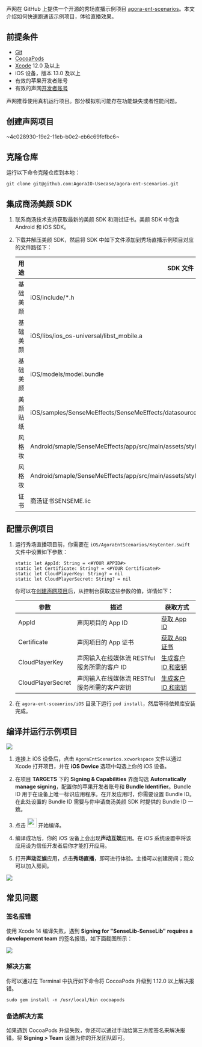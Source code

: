 声网在 GitHub 上提供一个开源的秀场直播示例项目 [agora-ent-scenarios](https://github.com/AgoraIO-Usecase/agora-ent-scenarios/tree/v3.0.0-all-iOS/iOS/AgoraEntScenarios/Scenes/Show)。本文介绍如何快速跑通该示例项目，体验直播效果。

## 前提条件

- [Git](https://git-scm.com/downloads)
- [CocoaPods](https://guides.cocoapods.org/using/getting-started.html#getting-started)
- [Xcode](https://apps.apple.com/cn/app/xcode/id497799835?mt=12) 12.0 及以上
- iOS 设备，版本 13.0 及以上
- 有效的苹果开发者账号
- 有效的声网[开发者账号](https://docs.agora.io/cn/Agora%20Platform/sign_in_and_sign_up)

<div class="alert note">声网推荐使用真机运行项目。部分模拟机可能存在功能缺失或者性能问题。</div>

<a name = "create"></a>
## 创建声网项目

~4c028930-19e2-11eb-b0e2-eb6c69fefbc6~

## 克隆仓库

运行以下命令克隆仓库到本地：

```shell
git clone git@github.com:AgoraIO-Usecase/agora-ent-scenarios.git
```

## 集成商汤美颜 SDK

1. 联系商汤技术支持获取最新的美颜 SDK 和测试证书。美颜 SDK 中包含 Android 和 iOS SDK。

2. 下载并解压美颜 SDK，然后将 SDK 中如下文件添加到秀场直播示例项目对应的文件路径下：

    |用途 |SDK 文件    |  项目路径   |
    |----|-----|-----|
    | 基础美颜| iOS/include/*.h | iOS/SenseLib/*.h  |
    | 基础美颜| iOS/libs/ios_os-universal/libst_mobile.a  |iOS/SenseLib/libst_mobile.a     |
    | 基础美颜| iOS/models/model.bundle   | iOS/SenseLib/model.bundle   |
    | 美颜贴纸| iOS/samples/SenseMeEffects/SenseMeEffects/datasource/resources/StickerZipAndIcons/lianxingface.zip   | iOS/SenseLib/sticker_face_shape/lianxingface.zip   |
    | 风格妆| Android/smaple/SenseMeEffects/app/src/main/assets/style_lightly/qise.zip | iOS/SenseLib/style_ligthly/qise.zip   |
    | 风格妆| Android/smaple/SenseMeEffects/app/src/main/assets/style_lightly/wanneng.zip  | iOS/SenseLib/style_ligthly/wanneng.zip   |
    | 证书| 商汤证书SENSEME.lic   | iOS/AgoraEntScenarios/Scenes/Show/Beauty/SenseBeaufy/SENSEME.lic     |



## 配置示例项目

1. 运行秀场直播项目前，你需要在 `iOS/AgoraEntScenarios/KeyCenter.swift` 文件中设置如下参数：

    ```shell
    static let AppId: String = <#YOUR APPID#>
    static let Certificate: String? = <#YOUR Certificate#>
    static let CloudPlayerKey: String? = nil
    static let CloudPlayerSecret: String? = nil
    ```

    你可以在[创建声网项目](#create)后，从控制台获取这些参数的值，详情如下：

    | 参数 | 描述   | 获取方式 |
    |----|----|----|
    | AppId    | 声网项目的 App ID     | [获取 App ID](https://docportal.shengwang.cn/cn/Agora%20Platform/get_appid_token?platform=All%20Platforms#获取-app-id)  |
    | Certificate | 声网项目的 App 证书 |[获取 App 证书](https://docportal.shengwang.cn/cn/Agora%20Platform/get_appid_token?platform=All%20Platforms#获取-app-证书)   |
    | CloudPlayerKey | 声网输入在线媒体流 RESTful 服务所需的客户 ID       | [生成客户 ID 和密钥](https://docportal.shengwang.cn/cn/Agora%20Platform/get_appid_token?platform=All%20Platforms#生成客户-id-和密钥)    |
    | CloudPlayerSecret | 声网输入在线媒体流 RESTful 服务所需的客户密钥   | [生成客户 ID 和密钥](https://docportal.shengwang.cn/cn/Agora%20Platform/get_appid_token?platform=All%20Platforms#生成客户-id-和密钥)   |


2. 在 `agora-ent-sceanrios/iOS` 目录下运行 `pod install`，然后等待依赖库安装完成。


## 编译并运行示例项目

![](https://web-cdn.agora.io/docs-files/1685431554693)

1. 连接上 iOS 设备后，点击 `AgoraEntScenarios.xcworkspace` 文件以通过 Xcode 打开项目，并在 **iOS Device** 选项中勾选上你的 iOS 设备。

2. 在项目 **TARGETS** 下的 **Signing & Capabilities** 界面勾选 **Automatically manage signing**，配置你的苹果开发者账号和 **Bundle Identifier**。Bundle ID 用于在设备上唯一标识应用程序。在开发应用时，你需要设置 Bundle ID。在此处设置的 Bundle ID 需要与你申请商汤美颜 SDK 时提供的 Bundle ID 一致。

3. 点击 <img src="https://web-cdn.agora.io/docs-files/1639710560035" width="25"/> 开始编译。

4. 编译成功后，你的 iOS 设备上会出现**声动互娱**应用。在 iOS 系统设置中将该应用设为信任开发者后你才能打开应用。

5. 打开**声动互娱**应用，点击**秀场直播**，即可进行体验。主播可以创建房间；观众可以加入房间。

![](https://web-cdn.agora.io/docs-files/1684826793571)

## 常见问题

### 签名报错

使用 Xcode 14 编译失败，遇到 **Signing for "SenseLib-SenseLib" requires a developement team** 的签名报错，如下面截图所示：

![](https://web-cdn.agora.io/docs-files/1685614210647)

### 解决方案

你可以通过在 Terminal 中执行如下命令将 CocoaPods 升级到 1.12.0 以上解决报错。

```shell
sudo gem install -n /usr/local/bin cocoapods
```

### 备选解决方案

如果遇到 CocoaPods 升级失败，你还可以通过手动给第三方库签名来解决报错。将 **Signing > Team** 设置为你的开发团队即可。